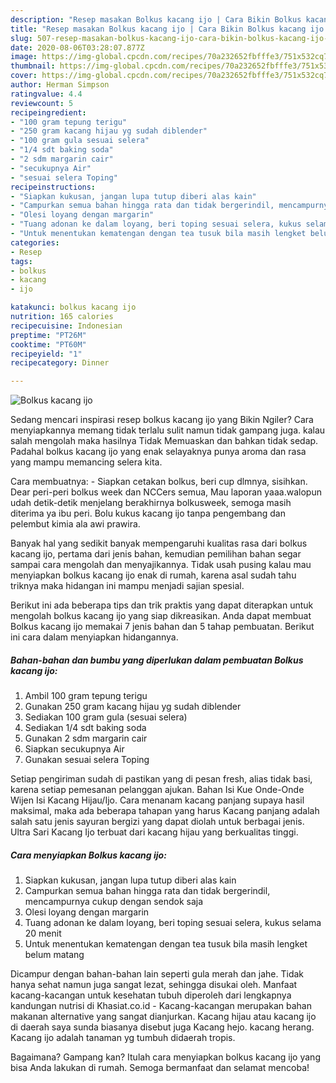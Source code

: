 ```yaml
---
description: "Resep masakan Bolkus kacang ijo | Cara Bikin Bolkus kacang ijo Yang Menggugah Selera"
title: "Resep masakan Bolkus kacang ijo | Cara Bikin Bolkus kacang ijo Yang Menggugah Selera"
slug: 507-resep-masakan-bolkus-kacang-ijo-cara-bikin-bolkus-kacang-ijo-yang-menggugah-selera
date: 2020-08-06T03:28:07.877Z
image: https://img-global.cpcdn.com/recipes/70a232652fbfffe3/751x532cq70/bolkus-kacang-ijo-foto-resep-utama.jpg
thumbnail: https://img-global.cpcdn.com/recipes/70a232652fbfffe3/751x532cq70/bolkus-kacang-ijo-foto-resep-utama.jpg
cover: https://img-global.cpcdn.com/recipes/70a232652fbfffe3/751x532cq70/bolkus-kacang-ijo-foto-resep-utama.jpg
author: Herman Simpson
ratingvalue: 4.4
reviewcount: 5
recipeingredient:
- "100 gram tepung terigu"
- "250 gram kacang hijau yg sudah diblender"
- "100 gram gula sesuai selera"
- "1/4 sdt baking soda"
- "2 sdm margarin cair"
- "secukupnya Air"
- "sesuai selera Toping"
recipeinstructions:
- "Siapkan kukusan, jangan lupa tutup diberi alas kain"
- "Campurkan semua bahan hingga rata dan tidak bergerindil, mencampurnya cukup dengan sendok saja"
- "Olesi loyang dengan margarin"
- "Tuang adonan ke dalam loyang, beri toping sesuai selera, kukus selama 20 menit"
- "Untuk menentukan kematengan dengan tea tusuk bila masih lengket belum matang"
categories:
- Resep
tags:
- bolkus
- kacang
- ijo

katakunci: bolkus kacang ijo 
nutrition: 165 calories
recipecuisine: Indonesian
preptime: "PT26M"
cooktime: "PT60M"
recipeyield: "1"
recipecategory: Dinner

---
```



![Bolkus kacang ijo](https://img-global.cpcdn.com/recipes/70a232652fbfffe3/751x532cq70/bolkus-kacang-ijo-foto-resep-utama.jpg)

Sedang mencari inspirasi resep bolkus kacang ijo yang Bikin Ngiler? Cara menyiapkannya memang tidak terlalu sulit namun tidak gampang juga. kalau salah mengolah maka hasilnya Tidak Memuaskan dan bahkan tidak sedap. Padahal bolkus kacang ijo yang enak selayaknya punya aroma dan rasa yang mampu memancing selera kita.

Cara membuatnya: - Siapkan cetakan bolkus, beri cup dlmnya, sisihkan. Dear peri-peri bolkus week dan NCCers semua, Mau laporan yaaa.walopun udah detik-detik menjelang berakhirnya bolkusweek, semoga masih diterima ya ibu peri. Bolu kukus kacang ijo tanpa pengembang dan pelembut kimia ala awi prawira.

Banyak hal yang sedikit banyak mempengaruhi kualitas rasa dari bolkus kacang ijo, pertama dari jenis bahan, kemudian pemilihan bahan segar sampai cara mengolah dan menyajikannya. Tidak usah pusing kalau mau menyiapkan bolkus kacang ijo enak di rumah, karena asal sudah tahu triknya maka hidangan ini mampu menjadi sajian spesial.


Berikut ini ada beberapa tips dan trik praktis yang dapat diterapkan untuk mengolah bolkus kacang ijo yang siap dikreasikan. Anda dapat membuat Bolkus kacang ijo memakai 7 jenis bahan dan 5 tahap pembuatan. Berikut ini cara dalam menyiapkan hidangannya.

<!--inarticleads1-->

##### Bahan-bahan dan bumbu yang diperlukan dalam pembuatan Bolkus kacang ijo:

1. Ambil 100 gram tepung terigu
1. Gunakan 250 gram kacang hijau yg sudah diblender
1. Sediakan 100 gram gula (sesuai selera)
1. Sediakan 1/4 sdt baking soda
1. Gunakan 2 sdm margarin cair
1. Siapkan secukupnya Air
1. Gunakan sesuai selera Toping


Setiap pengiriman sudah di pastikan yang di pesan fresh, alias tidak basi, karena setiap pemesanan pelanggan ajukan. Bahan Isi Kue Onde-Onde Wijen Isi Kacang Hijau/Ijo. Cara menanam kacang panjang supaya hasil maksimal, maka ada beberapa tahapan yang harus Kacang panjang adalah salah satu jenis sayuran bergizi yang dapat diolah untuk berbagai jenis. Ultra Sari Kacang Ijo terbuat dari kacang hijau yang berkualitas tinggi. 

<!--inarticleads2-->

##### Cara menyiapkan Bolkus kacang ijo:

1. Siapkan kukusan, jangan lupa tutup diberi alas kain
1. Campurkan semua bahan hingga rata dan tidak bergerindil, mencampurnya cukup dengan sendok saja
1. Olesi loyang dengan margarin
1. Tuang adonan ke dalam loyang, beri toping sesuai selera, kukus selama 20 menit
1. Untuk menentukan kematengan dengan tea tusuk bila masih lengket belum matang


Dicampur dengan bahan-bahan lain seperti gula merah dan jahe. Tidak hanya sehat namun juga sangat lezat, sehingga disukai oleh. Manfaat kacang-kacangan untuk kesehatan tubuh diperoleh dari lengkapnya kandungan nutrisi di Khasiat.co.id - Kacang-kacangan merupakan bahan makanan alternative yang sangat dianjurkan. Kacang hijau atau kacang ijo di daerah saya sunda biasanya disebut juga Kacang hejo. kacang herang. Kacang ijo adalah tanaman yg tumbuh didaerah tropis. 

Bagaimana? Gampang kan? Itulah cara menyiapkan bolkus kacang ijo yang bisa Anda lakukan di rumah. Semoga bermanfaat dan selamat mencoba!
